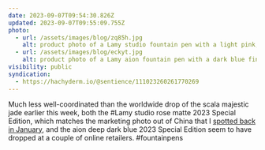 ```yaml
---
date: 2023-09-07T09:54:30.826Z
updated: 2023-09-07T09:55:09.755Z
photo:
  - url: /assets/images/blog/zq85h.jpg
    alt: product photo of a Lamy studio fountain pen with a light pink, matte finish
  - url: /assets/images/blog/eckyt.jpg
    alt: product photo of a Lamy aion fountain pen with a dark blue finish
visibility: public
syndication:
  - https://hachyderm.io/@sentience/111023260261770269
---
```


Much less well-coordinated than the worldwide drop of the scala majestic jade earlier this week, both the #Lamy studio rose matte 2023 Special Edition, which matches the marketing photo out of China that I [spotted back in January](https://kevinyank.com/photos/g6zli/), and the aion deep dark blue 2023 Special Edition seem to have dropped at a couple of online retailers. #fountainpens
